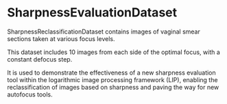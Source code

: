 # SharpnessEvaluationDataset
SharpnessReclassificationDataset contains images of vaginal smear sections taken at various focus levels.

This dataset includes 10 images from each side of the optimal focus, with a constant defocus step.

It is used to demonstrate the effectiveness of a new sharpness evaluation tool within the logarithmic image processing framework (LIP), enabling the reclassification of images based on sharpness and paving the way for new autofocus tools.
